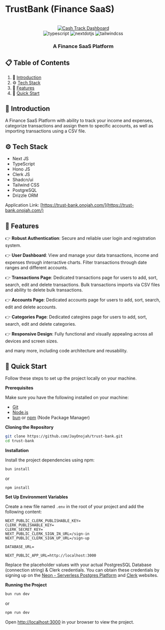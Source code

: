 # TrustBank (Finance SaaS)

<div align="center">
  <br />
    <a href="https://cash-track.onojah.com/" target="_blank">
      <img src="https://i.imgur.com/w1Rvfg4.png" alt="Cash Track Dashboard">
    </a>
  <br />

  <div>
    <img src="https://img.shields.io/badge/-Typescript-black?style=for-the-badge&logoColor=white&logo=typescript&color=3178C6" alt="typescript" />
    <img src="https://img.shields.io/badge/-Next_._JS-black?style=for-the-badge&logoColor=white&logo=nextdotjs&color=000000" alt="nextdotjs" />
    <img src="https://img.shields.io/badge/-Tailwind_CSS-black?style=for-the-badge&logoColor=white&logo=tailwindcss&color=06B6D4" alt="tailwindcss" />
  </div>
  <h3 align="center">A Finance SaaS Platform</h3>
</div>

## 📋 <a name="table">Table of Contents</a>

1. 🤖 [Introduction](#introduction)
2. ⚙️ [Tech Stack](#tech-stack)
3. 🔋 [Features](#features)
4. 🤸 [Quick Start](#quick-start)

## <a name="introduction">🤖 Introduction</a>

A Finance SaaS Platform with ability to track your income and expenses, categorize transactions and assign them to specific accounts, as well as importing transactions using a CSV file.

## <a name="tech-stack">⚙️ Tech Stack</a>

- Next JS
- TypeScript
- Hono JS
- Clerk JS
- Shadcn/ui
- Tailwind CSS
- PostgreSQL
- Drizzle ORM

Application Link: [https://trust-bank.onojah.com/](https://trust-bank.onojah.com/)

## <a name="features">🔋 Features</a>

👉 **Robust Authentication**: Secure and reliable user login and registration system.

👉 **User Dashboard**: View and manage your data transactions, income and expenses through interractive charts. Filter transactions through date ranges and different accounts.

👉 **Transactions Page**: Dedicated transactions page for users to add, sort, search, edit and delete transactions. Bulk transactions imports via CSV files and ability to delete bulk transactions.

👉 **Accounts Page**: Dedicated accounts page for users to add, sort, search, edit and delete accounts.

👉 **Categories Page**: Dedicated categires page for users to add, sort, search, edit and delete categories.

👉 **Responsive Design**: Fully functional and visually appealing across all devices and screen sizes.

and many more, including code architecture and reusability.

## <a name="quick-start">🤸 Quick Start</a>

Follow these steps to set up the project locally on your machine.

**Prerequisites**

Make sure you have the following installed on your machine:

- [Git](https://git-scm.com/)
- [Node.js](https://nodejs.org/en)
- [bun](https://bun.sh/) or [npm](https://www.npmjs.com/) (Node Package Manager)

**Cloning the Repository**

```bash
git clone https://github.com/JayOnojah/trust-bank.git
cd trust-bank
```

**Installation**

Install the project dependencies using npm:

```bash
bun install
```

or

```bash
npm install
```

**Set Up Environment Variables**

Create a new file named `.env` in the root of your project and add the following content:

```env
NEXT_PUBLIC_CLERK_PUBLISHABLE_KEY=
CLERK_PUBLISHABLE_KEY=
CLERK_SECRET_KEY=
NEXT_PUBLIC_CLERK_SIGN_IN_URL=/sign-in
NEXT_PUBLIC_CLERK_SIGN_UP_URL=/sign-up

DATABASE_URL=

NEXT_PUBLIC_APP_URL=http://localhost:3000
```

Replace the placeholder values with your actual PostgresSQL Database (connection string) & Clerk credentials. You can obtain these credentials by signing up on the [Neon - Serverless Postgres Platform](https://neon.tech/) and [Clerk](https://clerk.com/) websites.

**Running the Project**

```bash
bun run dev
```

or

```bash
npm run dev
```

Open [http://localhost:3000](http://localhost:3000) in your browser to view the project.
